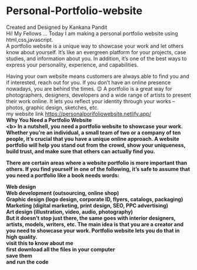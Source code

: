 # Personal-Portfolio-website<br>
Created and Designed by Kankana Pandit<br>
Hi! My Fellows ... Today I am making a personal portfolio website using html,css,javascript.<br>
A portfolio website is a unique way to showcase your work and let others know about yourself. It’s like an evergreen platform for your projects, case studies, and information about you. In addition, it’s one of the best ways to express your personality, experience, and capabilities.

Having your own website means customers are always able to find you and if interested, reach out for you. If you don’t have an online presence nowadays, you are behind the times. 😉 A portfolio is a great way for photographers, designers, developers and a wide range of artists to present their work online. It lets you reflect your identity through your works – photos, graphic design, sketches, etc.<br>
my website link https://personalporifoliowebsite.netlify.app/<br>
<b>Why You Need a Portfolio Website<br><b\>
In a nutshell, you need a portfolio website to showcase your work. Whether you’re an individual, a small team of two or a company of ten people, it’s crucial that you have a unique online approach. A website portfolio will help you stand out from the crowd, show your uniqueness, build trust, and make sure that others can actually find you.<br>

There are certain areas where a website portfolio is more important than others. If you find yourself in one of the following, it’s safe to assume that you need a portfolio like a book needs words:<br>

Web design<br>
Web development (outsourcing, online shop)<br>
Graphic design (logo design, corporate ID, flyers, catalogs, packaging)<br>
Marketing (digital marketing, print design, SEO, PPC advertising)<br>
Art design (illustration, video, audio, photography)<br>
But it doesn’t stop just there, the same goes with interior designers, artists, models, writers, etc. The main idea is that you are a creator and you need to showcase your work. Portfolio website lets you do that in high quality.<br>
visit this to know about me<br>
first download all the files in your computer <br>
save them <br>
and run the code<br>
